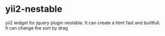 # yii2-nestable
yii2 widget for jquery plugin nestable. It can create a html fast and builtfull. It can change the sort by drag
